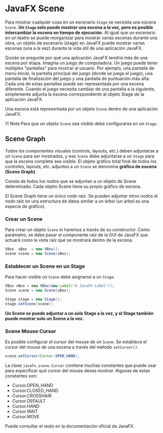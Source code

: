 # JavaFX Scene

Para mostrar cualquier cosa en un escenario `Stage` se necesita una escena `Scene`. **Un `Stage` solo puede mostrar una escena a la vez, pero es posible intercambiar la escena en tiempo de ejecución.** Al igual que un escenario en un teatro se puede reorganizar para mostrar varias escenas durante una obra, un objeto de escenario (stage) en JavaFX puede mostrar varias escenas (una a la vez) durante la vida útil de una aplicación JavaFX.

Quizás se pregunte por qué una aplicación JavaFX tendría más de una escena por etapa. Imagina un juego de computadora. Un juego puede tener múltiples "pantallas" para mostrar al usuario. Por ejemplo, una pantalla de menú inicial, la pantalla principal del juego (donde se juega el juego), una pantalla de finalización del juego y una pantalla de puntuación más alta. Cada una de estas pantallas puede ser representada por una escena diferente. Cuando el juego necesita cambiar de una pantalla a la siguiente, simplemente adjunta la escena correspondiente al objeto Stage de la aplicación JavaFX.

Una escena está representada por un objeto `Scene` dentro de una aplicación JavaFX.

!!! Note
    Para que un objeto `Scene` sea visible debe configurarse en un `Stage`.

## Scene Graph

Todos los componentes visuales (controls, layouts, etc.) deben adjuntarse a un `Scene` para ser mostrados, y ese `Scene` debe adjuntarse a un `Stage` para que la escena completa sea visible. El objeto gráfico total final de todos los controles, layouts, etc. adjuntos a un `Scene` se denomina **gráfico de escena (Scene Graph)**.

Consta de todos los nodos que se adjuntan a un objeto de Scene determinado. Cada objeto Scene tiene su propio gráfico de escena.

El Scene Graph tiene un único nodo raíz. Se pueden adjuntar otros nodos al nodo raíz en una estructura de datos similar a un árbol (un árbol es una especie de gráfico).

### Crear un Scene

Para crear un objeto `Scene` lo haremos a través de su constructor. Como parámetro, se debe pasar el componente raíz de la GUI de JavaFX que actuará como la vista raíz que se mostrará dentro de la escena.

```java
VBox  vBox  = new VBox();
Scene scene = new Scene(vBox);
```

### Establecer un Scene en un Stage

Para hacer visible un `Scene` debe asignarse a un `Stage`.

```java
VBox vBox = new VBox(new Label("A JavaFX Label"));
Scene scene = new Scene(vBox);

Stage stage = new Stage();
stage.setScene(scene);
```

**Un Scene se puede adjuntar a un solo Stage a la vez, y el Stage también puede mostrar solo un Scene a la vez.**

### Scene Mouse Cursor

Es posible configurar el cursor del mouse de un `Scene`. Se establece el cursor del mouse de una escena a través del método `setCursor()`.

```java
scene.setCursor(Cursor.OPEN_HAND);
```

La clase `javafx.scene.Cursor` contiene muchas constantes que puede usar para especificar qué cursor del mouse desea mostrar. Algunas de estas constantes son:

+ Cursor.OPEN_HAND
+ Cursor.CLOSED_HAND
+ Cursor.CROSSHAIR
+ Cursor.DEFAULT
+ Cursor.HAND
+ Cursor.WAIT
+ Cursor.MOVE

Puede consultar el resto en la documentación oficial de JavaFX.
